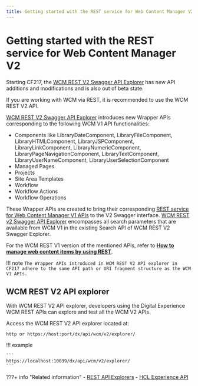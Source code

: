 ```yaml
---
title: Getting started with the REST service for Web Content Manager V2
---
```


# Getting started with the REST service for Web Content Manager V2

Starting CF217, the [WCM REST V2 Swagger API Explorer](https://opensource.hcltechsw.com/experience-api-documentation/wcm-api/) has new API additions and modifications and is also out of beta state.

If you are working with WCM via REST, it is recommended to use the WCM REST V2 API.

[WCM REST V2 Swagger API Explorer](https://opensource.hcltechsw.com/experience-api-documentation/wcm-api/) introduces new Wrapper APIs corresponding to the following WCM V1 API functionalities:

- Components like LibraryDateComponent, LibraryFileComponent, LibraryHTMLComponent, LibraryJSPComponent, LibraryLinkComponent, LibraryNumericComponent, LibraryPageNavigationComponent, LibraryTextComponent, LibraryUserNameComponent, LibraryUserSelectionComponent
- Managed Pages
- Projects
- Site Area Templates
- Workflow
- Workflow Actions
- Workflow Operations

These Wrapper APIs are created to bring their corresponding [REST service for Web Content Manager V1 APIs](../wcm_rest/index.md) to the V2 Swagger interface. [WCM REST v2 Swagger API Explorer](https://opensource.hcltechsw.com/experience-api-documentation/wcm-api/) encompasses all search parameters that are available from WCM V1 in the existing Search API of WCM REST V2 Swagger Explorer.

For the WCM REST V1 version of the mentioned APIs, refer to **[How to manage web content items by using REST](../wcm_rest/wcm_rest_mng_content/index.md)**.

!!! note
    ```
    The Wrapper APIs introduced in WCM REST V2 API explorer in CF217 adhere to the same API path or URI fragment structure as the WCM V1 APIs.
    ```

## WCM REST V2 API explorer

With WCM REST V2 API explorer, developers using the Digital Experience WCM REST APIs can explore and test all the WCM V2 APIs. 

Access the WCM REST V2 API explorer located at:

```
http or https://host:port/dx/api/wcm/v2/explorer/
```

!!! example

    ```
    https://localhost:10039/dx/api/wcm/v2/explorer/
    ```

???+ info "Related information"
    - [REST API Explorers](../../../extend_dx/apis/hcl_experience_api/api_explorers.md)
    - [HCL Experience API](../../../extend_dx/apis/hcl_experience_api/index.md)


